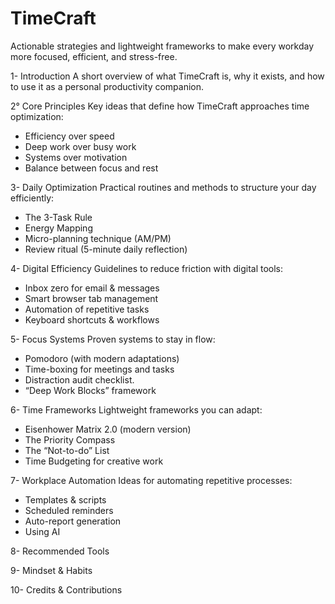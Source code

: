 # TimeCraft
Actionable strategies and lightweight frameworks to make every workday more focused, efficient, and stress-free.

1- Introduction
A short overview of what TimeCraft is, why it exists, and how to use it as a personal productivity companion.

2° Core Principles
Key ideas that define how TimeCraft approaches time optimization:
- Efficiency over speed
- Deep work over busy work
- Systems over motivation
- Balance between focus and rest

3- Daily Optimization
Practical routines and methods to structure your day efficiently:
- The 3-Task Rule
- Energy Mapping
- Micro-planning technique (AM/PM)
- Review ritual (5-minute daily reflection)


4- Digital Efficiency
Guidelines to reduce friction with digital tools:
- Inbox zero for email & messages
- Smart browser tab management
- Automation of repetitive tasks
- Keyboard shortcuts & workflows

5- Focus Systems
Proven systems to stay in flow:
- Pomodoro (with modern adaptations)
- Time-boxing for meetings and tasks
- Distraction  audit checklist.
- “Deep Work Blocks” framework

6- Time Frameworks
Lightweight frameworks you can adapt:
- Eisenhower Matrix 2.0 (modern version)
- The Priority  Compass
- The “Not-to-do” List
- Time Budgeting for creative work

7- Workplace Automation
Ideas for automating repetitive processes:
- Templates & scripts
- Scheduled reminders
- Auto-report generation
- Using AI 

8- Recommended Tools

9- Mindset & Habits

10- Credits & Contributions
